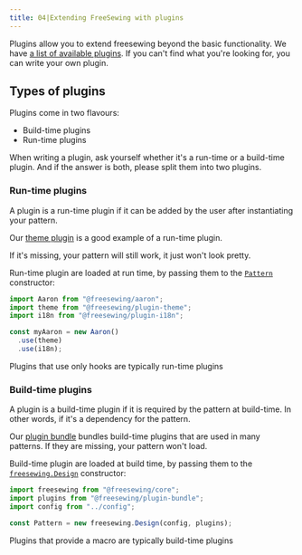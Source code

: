 ```yaml
---
title: 04|Extending FreeSewing with plugins
---
```


Plugins allow you to extend freesewing beyond the basic functionality. We have [a list of available plugins](/reference/plugins/). If you can't find what you're looking for, you can write your own plugin.

## Types of plugins

Plugins come in two flavours:

 - Build-time plugins
 - Run-time plugins

When writing a plugin, ask yourself whether it's a run-time or a build-time plugin. And if the answer is both, please split them into two plugins.

### Run-time plugins

A plugin is a run-time plugin if it can be added by the user after instantiating your pattern.

Our [theme plugin](/reference/plugins/theme/) is a good example of a run-time plugin.

If it's missing, your pattern will still work, it just won't look pretty.

Run-time plugin are loaded at run time, by passing them to the [`Pattern`](/api/pattern) constructor:

```js
import Aaron from "@freesewing/aaron";
import theme from "@freesewing/plugin-theme";
import i18n from "@freesewing/plugin-i18n";

const myAaron = new Aaron()
  .use(theme)
  .use(i18n);
```

<Tip>

Plugins that use only hooks are typically run-time plugins

</Tip>

### Build-time plugins

A plugin is a build-time plugin if it is required by the pattern at build-time. In other words, if it's a dependency for the pattern.

Our [plugin bundle](/reference/plugins/bundle/) bundles build-time plugins that are used in many patterns. If they are missing, your pattern won't load.

Build-time plugin are loaded at build time, by passing them to the [`freesewing.Design`](/reference/api/#design) constructor:

```js
import freesewing from "@freesewing/core";
import plugins from "@freesewing/plugin-bundle";
import config from "../config";

const Pattern = new freesewing.Design(config, plugins);
```

<Tip>

Plugins that provide a macro are typically build-time plugins

</Tip>

